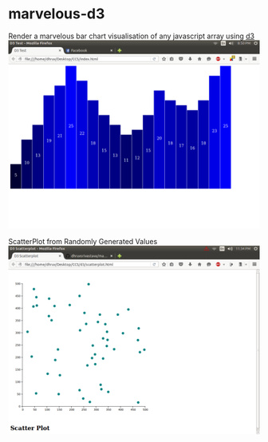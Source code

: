 # marvelous-d3
Render a marvelous bar chart visualisation of any javascript array using <a href = "https://d3js.org/"> d3 </a>
<img src = "BarChart.png">

ScatterPlot from Randomly Generated Values
<img src = "ScatterPlot.png">
